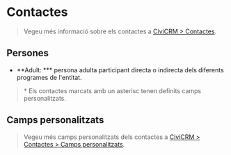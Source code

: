 # Contactes

> Vegeu més informació sobre els contactes a [CiviCRM > Contactes](/civicrm/contactes/).

## Persones

- **Adult: **\* persona adulta participant directa o indirecta dels diferents programes de l'entitat.

> \* Els contactes marcats amb un asterisc tenen definits camps personalitzats.

## Camps personalitzats

> Vegeu més camps personalitzats dels contactes a [CiviCRM > Contactes > Camps personalitzats](/civicrm/contactes/#camps-personalitzats).
